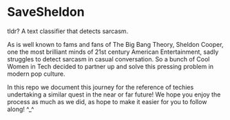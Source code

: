 # SaveSheldon

tldr? A text classifier that detects sarcasm.

As is well known to fams and fans of The Big Bang Theory, Sheldon Cooper, one the most brilliant minds of 21st century American Entertainment, sadly struggles to detect sarcasm in casual conversation. So a bunch of Cool Women in Tech decided to partner up and solve this pressing problem in modern pop culture. 

In this repo we document this journey for the reference of techies undertaking a similar quest in the near or far future! We hope you enjoy the process as much as we did, as hope to make it easier for you to follow along! ^_^ 
